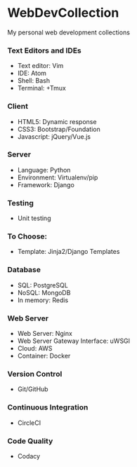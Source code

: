 # WebDevCollection
My personal web development collections

### Text Editors and IDEs
  - Text editor: Vim
  - IDE: Atom
  - Shell: Bash
  - Terminal: +Tmux

### Client
  - HTML5: Dynamic response
  - CSS3: Bootstrap/Foundation
  - Javascript: jQuery/Vue.js
  
### Server 
  - Language: Python
  - Environment: Virtualenv/pip
  - Framework: Django

### Testing
  - Unit testing

### To Choose:
  - Template: Jinja2/Django Templates
  
### Database
  - SQL: PostgreSQL
  - NoSQL: MongoDB
  - In memory: Redis

### Web Server 
  - Web Server: Nginx
  - Web Server Gateway Interface: uWSGI
  - Cloud: AWS
  - Container: Docker
  
### Version Control
  - Git/GitHub
   
### Continuous Integration
  - CircleCI
  
### Code Quality
  - Codacy  
 
